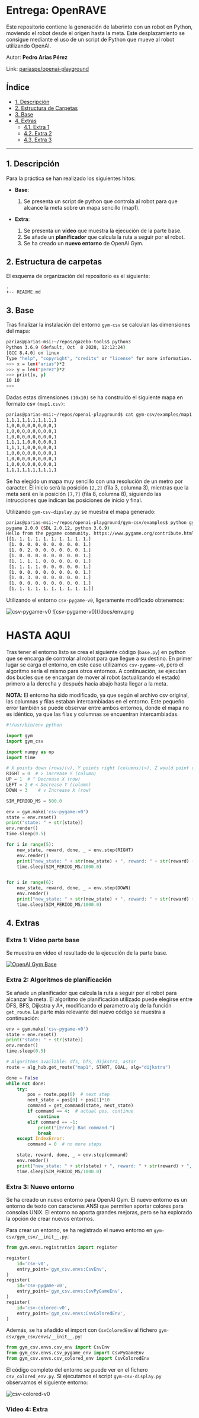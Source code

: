 # Entrega: OpenRAVE
Este repositorio contiene la generación de laberinto con un robot en Python, moviendo el robot desde el origen hasta la meta. Este desplazamiento se consigue mediante el uso de un script de Python que mueve al robot utilizando OpenAI.

Autor: **Pedro Arias Pérez**

Link: [pariaspe/openai-playground](https://github.com/pariaspe/openai-playground)


## Índice
- [1. Descripción](#1-descripción)
- [2. Estructura de Carpetas](#2-estructura-de-carpetas)
- [3. Base](#3-base)
- [4. Extras](#4-extras)
    - [4.1. Extra 1](#extra-1-vídeo-parte-base)
    - [4.2. Extra 2](#extra-2-algoritmo-de-planificación)
    - [4.3. Extra 3](#extra-3-nuevo-entorno)

---

## 1. Descripción
Para la práctica se han realizado los siguientes hitos:

- **Base**:
    1. Se presenta un script de python que controla al robot para que alcance la meta sobre un mapa sencillo (map1).

- **Extra**:
    1. Se presenta un **vídeo** que muestra la ejecución de la parte base.
    2. Se añade un **planificador** que calcula la ruta a seguir por el robot.
    3. Se ha creado un **nuevo entorno** de OpenAi Gym.

## 2. Estructura de carpetas
El esquema de organización del repositorio es el siguiente:
```
.
+-- README.md
```

## 3. Base
Tras finalizar la instalación del entorno `gym-csv` se calculan las dimensiones del mapa:

```bash
parias@parias-msi:~/repos/gazebo-tools$ python3
Python 3.6.9 (default, Oct  8 2020, 12:12:24)
[GCC 8.4.0] on linux
Type "help", "copyright", "credits" or "license" for more information.
>>> x = len("arias")*2
>>> y = len("perez")*2
>>> print(x, y)
10 10
>>>
```

Dadas estas dimensiones `(10x10)` se ha construído el siguiente mapa en formato csv `(map1.csv)`:

```bash
parias@parias-msi:~/repos/openai-playground$ cat gym-csv/examples/map1.csv
1,1,1,1,1,1,1,1,1,1
1,0,0,0,0,0,0,0,0,1
1,0,0,0,0,0,0,0,0,1
1,0,0,0,0,0,0,0,0,1
1,1,1,1,0,0,0,0,0,1
1,1,1,1,0,0,0,0,0,1
1,0,0,0,0,0,0,0,0,1
1,0,0,0,0,0,0,0,0,1
1,0,0,0,0,0,0,0,0,1
1,1,1,1,1,1,1,1,1,1
```

Se ha elegido un mapa muy sencillo con una resolución de un metro por caracter. El inicio será la posición `[2,2]` (fila 3, columna 3), mientras que la meta será en la posición `[7,7]` (fila 8, columna 8), siguiendo las intrucciones que indican las posiciones de inicio y final.

Utilizando `gym-csv-dipslay.py` se muestra el mapa generado:

```bash
parias@parias-msi:~/repos/openai-playground/gym-csv/examples$ python gym-csv-display.py
pygame 2.0.0 (SDL 2.0.12, python 3.6.9)
Hello from the pygame community. https://www.pygame.org/contribute.html
[[1. 1. 1. 1. 1. 1. 1. 1. 1. 1.]
 [1. 0. 0. 0. 0. 0. 0. 0. 0. 1.]
 [1. 0. 2. 0. 0. 0. 0. 0. 0. 1.]
 [1. 0. 0. 0. 0. 0. 0. 0. 0. 1.]
 [1. 1. 1. 1. 0. 0. 0. 0. 0. 1.]
 [1. 1. 1. 1. 0. 0. 0. 0. 0. 1.]
 [1. 0. 0. 0. 0. 0. 0. 0. 0. 1.]
 [1. 0. 3. 0. 0. 0. 0. 0. 0. 1.]
 [1. 0. 0. 0. 0. 0. 0. 0. 0. 1.]
 [1. 1. 1. 1. 1. 1. 1. 1. 1. 1.]]
```

Utilizando el entorno `csv-pygame-v0`, ligeramente modificado obtenemos:

![csv-pygame-v0](/docs/env.png)
![csv-pygame-v0](/docs/env.png

 # HASTA AQUI

Tras tener el entorno listo se crea el siguiente código (`base.py`) en python que se encarga de controlar al robot para que llegue a su destino. En primer lugar se carga el entorno, en este caso utilizamos `csv-pygame-v0`, pero el algoritmo sería el mismo para otros entornos. A continuación, se ejecutan dos bucles que se encargan de mover al robot (actualizando el estado) primero a la derecha y después hacia abajo hasta llegar a la meta.

**NOTA**: El entorno ha sido modificado, ya que según el archivo csv original, las columnas y filas estaban intercambiadas en el entorno. Este pequeño error también se puede observar entre ambos entornos, donde el mapa no es idéntico, ya que las filas y columnas se encuentran intercambiadas.

```python
#!/usr/bin/env python

import gym
import gym_csv

import numpy as np
import time

# X points down (rows)(v), Y points right (columns)(>), Z would point outwards.
RIGHT = 0  # > Increase Y (column)
UP = 1  # ^ Decrease X (row)
LEFT = 2 # < Decrease Y (column)
DOWN = 3    # v Increase X (row)

SIM_PERIOD_MS = 500.0

env = gym.make('csv-pygame-v0')
state = env.reset()
print("state: " + str(state))
env.render()
time.sleep(0.5)

for i in range(5):
    new_state, reward, done, _ = env.step(RIGHT)
    env.render()
    print("new_state: " + str(new_state) + ", reward: " + str(reward) + ", done: " + str(done))
    time.sleep(SIM_PERIOD_MS/1000.0)


for i in range(6):
    new_state, reward, done, _ = env.step(DOWN)
    env.render()
    print("new_state: " + str(new_state) + ", reward: " + str(reward) + ", done: " + str(done))
    time.sleep(SIM_PERIOD_MS/1000.0)
```

## 4. Extras
### Extra 1: Vídeo parte base

Se muestra en vídeo el resultado de la ejecución de la parte base.

[![OpenAI Gym Base](http://img.youtube.com/vi/-FdJp9hCBXU/0.jpg)](http://www.youtube.com/watch?v=-FdJp9hCBXU)

### Extra 2: Algoritmos de planificación

Se añade un planificador que calcula la ruta a seguir por el robot para alcanzar la meta. El algoritmo de planificación utilizado puede elegirse entre DFS, BFS, Dijkstra y A*, modificando el parametro `alg` de la función `get_route`. La parte más relevante del nuevo código se muestra a continuación:

```python
env = gym.make('csv-pygame-v0')
state = env.reset()
print("state: " + str(state))
env.render()
time.sleep(0.5)

# Algorithms available: dfs, bfs, dijkstra, astar
route = alg_hub.get_route("map1", START, GOAL, alg="dijkstra")

done = False
while not done:
    try:
        pos = route.pop(0)  # next step
        next_state = pos[0] + pos[1]*10
        command = get_command(state, next_state)
        if command == 4:  # actual pos, continue
            continue
        elif command == -1:
            print("[Error] Bad command.")
            break
    except IndexError:
        command = 0  # no more steps

    state, reward, done, _ = env.step(command)
    env.render()
    print("new_state: " + str(state) + ", reward: " + str(reward) + ", done: " + str(done))
    time.sleep(SIM_PERIOD_MS/1000.0)
```

### Extra 3: Nuevo entorno

Se ha creado un nuevo entorno para OpenAI Gym. El nuevo entorno es un entorno de texto con caracteres ANSI que permiten aportar colores para consolas UNIX. El entorno no aporta grandes mejoras, pero se ha explorado la opción de crear nuevos entornos.

Para crear un entorno, se ha registrado el nuevo entorno en `gym-csv/gym_csv/__init__.py`:

```python
from gym.envs.registration import register

register(
    id='csv-v0',
    entry_point='gym_csv.envs:CsvEnv',
)
register(
    id='csv-pygame-v0',
    entry_point='gym_csv.envs:CsvPyGameEnv',
)
register(
    id='csv-colored-v0',
    entry_point='gym_csv.envs:CsvColoredEnv',
)
```

Además, se ha añadido el import con `CsvColoredEnv` al fichero `gym-csv/gym_csv/envs/__init__.py`:

```python
from gym_csv.envs.csv_env import CsvEnv
from gym_csv.envs.csv_pygame_env import CsvPyGameEnv
from gym_csv.envs.csv_colored_env import CsvColoredEnv
```
El código completo del entorno se puede ver en el fichero `csv_colored_env.py`.
Si ejecutamos el script `gym-csv-display.py` observamos el siguiente entorno:

![csv-colored-v0](/docs/new_env.png)

### Video 4: Extra
